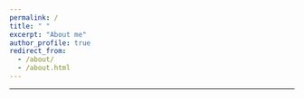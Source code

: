 ```yaml
---
permalink: /
title: " "
excerpt: "About me"
author_profile: true
redirect_from: 
  - /about/
  - /about.html
---
```




--- 

